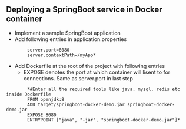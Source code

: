 ## Deploying a SpringBoot service in Docker container
- Implement a sample SpringBoot application
- Add following entries in application.properties
```      
        server.port=8080
        server.contextPath=/myApp*
```
- Add Dockerfile at the root of the project with following entries
  - EXPOSE denotes the port at which container will lisent to for connections. Same as server.port in last step
```      
        *#Enter all the required tools like java, mysql, redis etc inside Dockerfile
        FROM openjdk:8
        ADD target/springboot-docker-demo.jar springboot-docker-demo.jar
        EXPOSE 8080
        ENTRYPOINT ["java", "-jar", "springboot-docker-demo.jar"]*
```            
